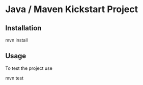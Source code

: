 Java / Maven Kickstart Project
==============================

Installation
------------

mvn install

Usage
-----

To test the project use

mvn test
